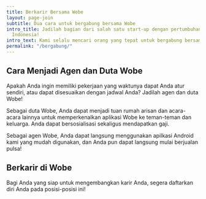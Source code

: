 ```yaml
---
title: Berkarir Bersama Wobe
layout: page-join
subtitle: Dua cara untuk bergabung bersama Wobe
intro_title: Jadilah bagian dari salah satu start-up dengan pertumbuhan tercepat di
  Indonesia!
intro_text: Kami selalu mencari orang yang tepat untuk bergabung bersama kami. Anda dapat bergabung sebagai agen, Duta Wobe, ataupun sebagai karyawan. Apa pun posisinya, petualangan bersama kami pasti seru dan Anda bisa belajar banyak bersama kami!
permalink: "/bergabung/"
---
```


## Cara Menjadi Agen dan Duta Wobe
Apakah Anda ingin memiliki pekerjaan yang waktunya dapat Anda atur sendiri, atau dapat disesuaikan dengan jadwal Anda? Jadilah agen dan duta Wobe!

Sebagai duta Wobe, Anda dapat menjadi tuan rumah arisan dan acara-acara lainnya untuk memperkenalkan aplikasi Wobe ke teman-teman dan keluarga. Anda dapat bersosialisasi sekaligus mendapatkan gaji.

Sebagai agen Wobe, Anda dapat langsung menggunakan apilkasi Android kami yang mudah digunakan, dan Anda pun dapat langsung mulai berjualan pulsa!

## Berkarir di Wobe
Bagi Anda yang siap untuk mengembangkan karir Anda, segera daftarkan diri Anda pada posisi-posisi ini!
